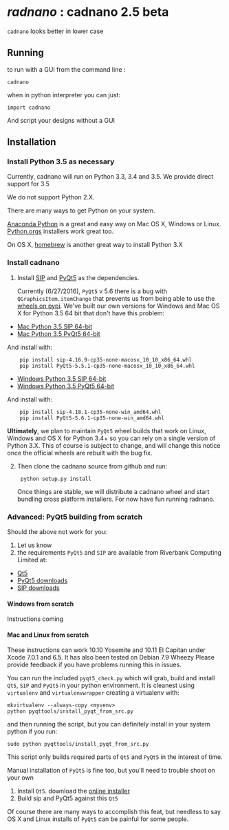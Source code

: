 # *radnano* : cadnano 2.5 beta

`cadnano` looks better in lower case

## Running

to run with a GUI from the command line :

    cadnano

when in python interpreter you can just:

    import cadnano

And script your designs without a GUI

## Installation

### Install Python 3.5 as necessary

Currently, cadnano will run on Python 3.3, 3.4 and 3.5.  We provide direct
support for 3.5

We do not support Python 2.X.

There are many ways to get Python on your system.

[Anaconda Python](https://www.continuum.io/downloads) is a great and easy way
on Mac OS X, Windows or Linux.
[Python.orgs](https://www.python.org/) installers work great too.

On OS X, [homebrew](http://brew.sh/) is another great way to install Python 3.X

### Install cadnano

1. Install [SIP](https://riverbankcomputing.com/software/sip/intro) and [PyQt5](https://www.riverbankcomputing.com/software/pyqt/intro) as the dependencies.

   Currently (6/27/2016), `PyQt5` v 5.6  there is a bug with `QGraphicsItem.itemChange`
that prevents us from being able to use the [wheels on pypi](https://pypi.python.org/pypi/PyQt5/5.6).
We've built our own versions for Windows and Mac OS X for Python 3.5 64 bit that don't have this
problem:

  * [Mac Python 3.5 SIP 64-bit](https://hu-my.sharepoint.com/personal/nick_conway_wyss_harvard_edu/_layouts/15/guestaccess.aspx?guestaccesstoken=l9ewGX%2bbgyXEsOFJb4ADP7gEICEj6HvulLGmZ8%2fEzfc%3d&docid=00790fc3650cb4bafa45c2689c71acddd)
  * [Mac Python 3.5 PyQt5 64-bit](https://hu-my.sharepoint.com/personal/nick_conway_wyss_harvard_edu/_layouts/15/guestaccess.aspx?guestaccesstoken=4K1bIvG9EwTvTNm5fxpCRxKLafkWpNd45nLs%2fekGpN0%3d&docid=0980b254529b940d3bb026a8006ab2ff2)

   And install with:

        pip install sip-4.16.9-cp35-none-macosx_10_10_x86_64.whl
        pip install PyQt5-5.5.1-cp35-none-macosx_10_10_x86_64.whl


  * [Windows Python 3.5 SIP 64-bit](https://hu-my.sharepoint.com/personal/nick_conway_wyss_harvard_edu/_layouts/15/guestaccess.aspx?guestaccesstoken=hHzHovkboxbgsl5ZH46X%2f4uSw52mVuRsTSJOONafsis%3d&docid=06d4c2a4776be46f8b0aad84f43c58532)
  * [Windows Python 3.5 PyQt5 64-bit](https://hu-my.sharepoint.com/personal/nick_conway_wyss_harvard_edu/_layouts/15/guestaccess.aspx?guestaccesstoken=ngRHdMEIrmXYJ3W2dOIrs9L68nVLqeslinQHsbwcGCg%3d&docid=08daf362df3b14bf084973d85e4efd662)

   And install with:

        pip install sip-4.18.1-cp35-none-win_amd64.whl
        pip install PyQt5-5.6.1-cp35-none-win_amd64.whl

   **Ultimately**, we plan to maintain `PyQt5` wheel builds that work on Linux,
 Windows and OS X for Python 3.4+ so you can rely on a single version of
 Python 3.X.  This of course is subject to change, and will change this notice
 once the official wheels are rebuilt with the bug fix.

2. Then clone the cadnano source from github and run:

        python setup.py install

   Once things are stable, we will distribute a cadnano wheel and start bundling
cross platform installers.  For now have fun running radnano.

### Advanced: PyQt5 building from scratch

Should the above not work for you:

1. Let us know
2. the requirements `PyQt5` and `SIP` are available from Riverbank Computing Limited at:

* [Qt5](https://www.qt.io/download/)
* [PyQt5 downloads](http://www.riverbankcomputing.com/software/pyqt/download5)
* [SIP downloads](http://www.riverbankcomputing.com/software/sip/download)

#### Windows from scratch

Instructions coming

#### Mac and Linux from scratch

These instructions can work 10.10 Yosemite and  10.11 El Capitan
under Xcode 7.0.1 and 6.5.  It has also been tested on Debian 7.9 Wheezy
Please provide feedback if you have problems running this in issues.

You can run the included `pyqt5_check.py` which will grab, build and install
`Qt5`, `SIP` and `PyQt5` in your python environment.  It is cleanest using
`virtualenv` and `virtualenvwrapper` creating a virtualenv with:

    mkvirtualenv --always-copy <myvenv>
    python pyqttools/install_pyqt_from_src.py

and then running the script, but you can definitely install in your system
python if you run:

    sudo python pyqttools/install_pyqt_from_src.py

This script only builds required parts of `Qt5` and `PyQt5` in the interest of time.

Manual installation of `PyQt5` is fine too, but you'll need to trouble shoot on
your own

1.  Install `Qt5`. download the [online installer](http://www.qt.io/download-open-source/)
2.  Build sip and PyQt5 against this `Qt5`

Of course there are many ways to accomplish this feat, but needless to say
OS X and Linux installs of `PyQt5` can be painful for some people.

